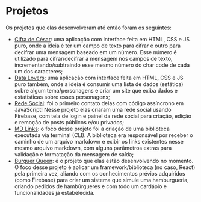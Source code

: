 # Projetos

Os projetos que elas desenvolveram até então foram os seguintes:
- [Cifra de César](https://github.com/Laboratoria/bootcamp/blob/master/projects/01-cipher/README.pt-BR.md): uma aplicação com interface feita em HTML, CSS e JS puro, onde a ideia é ter um campo de texto para cifrar e outro para decifrar uma mensagem baseado em um número. Esse número é utilizado para cifrar/decifrar a mensagem nos campos de texto, incrementando/subtraindo esse mesmo número do char code de cada um dos caracteres;
- [Data Lovers](https://github.com/Laboratoria/bootcamp/blob/master/projects/02-data-lovers/README.pt-BR.md): uma aplicação com interface feita em HTML, CSS e JS puro também, onde a ideia é consumir uma lista de dados (estática) sobre algum tema/personagens e criar um site que exiba dados e estatísticas sobre esses personagens;
- [Rede Social](https://github.com/Laboratoria/bootcamp/blob/master/projects/03-social-network/README.pt-BR.md): foi o primeiro contato delas com código assíncrono em JavaScript! Nesse projeto elas criaram uma rede social usando Firebase, com tela de login e painel da rede social para criação, edição e remoção de posts públicos e/ou privados;
- [MD Links](https://github.com/Laboratoria/bootcamp/blob/master/projects/04-md-links/README.pt-BR.md): o foco desse projeto foi a criação de uma biblioteca executada via terminal (CLI). A biblioteca era responsável por receber o caminho de um arquivo markdown e exibir os links existentes nesse mesmo arquivo markdown, com alguns parâmetros extras para validação e formatação da mensagem de saída;
- [Burguer Queen](https://github.com/Laboratoria/bootcamp/blob/master/projects/04-burger-queen/README.pt-BR.md): é o projeto que elas estão desenvolvendo no momento. O foco desse projeto é aplicar um framework/biblioteca (no caso, React) pela primeira vez, aliando com os conhecimentos prévios adquiridos (como Firebase) para criar um sistema que simule uma hamburgueria, criando pedidos de hambúrgueres e com todo um cardápio e funcionalidades já estabelecida.
